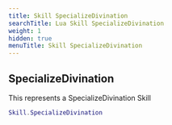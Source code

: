 ```yaml
---
title: Skill SpecializeDivination
searchTitle: Lua Skill SpecializeDivination
weight: 1
hidden: true
menuTitle: Skill SpecializeDivination
---
```

## SpecializeDivination

This represents a SpecializeDivination Skill
```lua
Skill.SpecializeDivination
```